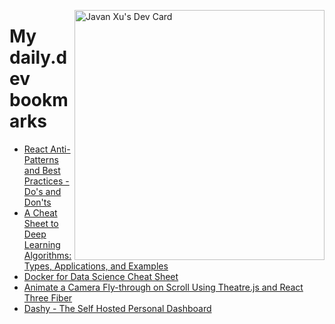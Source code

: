 
<a href="https://app.daily.dev/JavanXU"><img align="right" src="https://api.daily.dev/devcards/e45a150971844cd6959a94bb94e861ea.png?r=quw" width="400" alt="Javan Xu's Dev Card"/></a>

# My daily.dev bookmarks
<!-- daily.dev BOOKMARKS:START -->
- [React Anti-Patterns and Best Practices - Do&#39;s and Don&#39;ts](https://app.daily.dev/posts/7jMAvbnSk?utm_source=rss&utm_medium=bookmarks&utm_campaign=6ueXw3FRNQzpNtewCDbI6)
- [A Cheat Sheet to Deep Learning Algorithms: Types, Applications, and Examples](https://app.daily.dev/posts/-7lNmtsvN?utm_source=rss&utm_medium=bookmarks&utm_campaign=6ueXw3FRNQzpNtewCDbI6)
- [Docker for Data Science Cheat Sheet](https://app.daily.dev/posts/ZmgbGQWFd?utm_source=rss&utm_medium=bookmarks&utm_campaign=6ueXw3FRNQzpNtewCDbI6)
- [Animate a Camera Fly-through on Scroll Using Theatre.js and React Three Fiber](https://app.daily.dev/posts/S8yq6V4Co?utm_source=rss&utm_medium=bookmarks&utm_campaign=6ueXw3FRNQzpNtewCDbI6)
- [Dashy - The Self Hosted Personal Dashboard](https://app.daily.dev/posts/1K5XSWC52?utm_source=rss&utm_medium=bookmarks&utm_campaign=6ueXw3FRNQzpNtewCDbI6)
<!-- daily.dev BOOKMARKS:END -->
